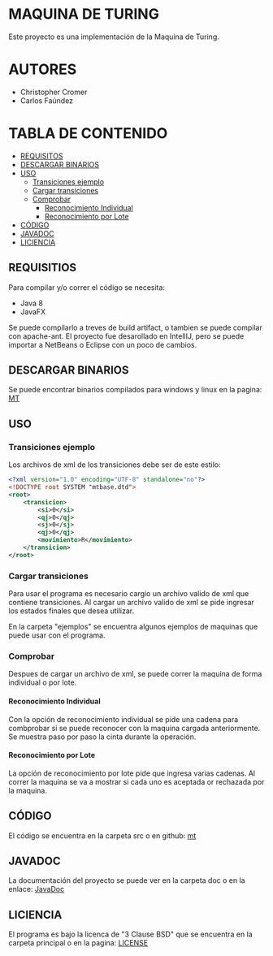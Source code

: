 # MAQUINA DE TURING
Este proyecto es una implementación de la Maquina de Turing.

# AUTORES
* Christopher Cromer
* Carlos Faúndez

# TABLA DE CONTENIDO
* [REQUISITOS](#requisitos)
* [DESCARGAR BINARIOS](#binarios)
* [USO](#uso)
	* [Transiciones ejemplo](#transiciones)
	* [Cargar transiciones](#cargar_transiciones)
	* [Comprobar](#comprobar)
		* [Reconocimiento Individual](#individual)
		* [Reconocimiento por Lote](#lote)
* [CÓDIGO](#codigo)
* [JAVADOC](#javadoc)
* [LICIENCIA](#liciencia)

## REQUISITIOS <a id="requisitos"></a>
Para compilar y/o correr el código se necesita:
* Java 8
* JavaFX

Se puede compilarlo a treves de build artifact, o tambien se puede compilar con apache-ant.
El proyecto fue desarollado en IntellIJ, pero se puede importar a NetBeans o Eclipse con un poco de cambios.

## DESCARGAR BINARIOS <a id="binarios"></a>
Se puede encontrar binarios compilados para windows y linux en la pagina: [MT](https://cromer.cl/mt)

## USO <a id="uso"></a>

### Transiciones ejemplo <a id="transiciones"></a>
Los archivos de xml de los transiciones debe ser de este estilo:
```xml
<?xml version="1.0" encoding="UTF-8" standalone="no"?>
<!DOCTYPE root SYSTEM "mtbase.dtd">
<root>
	<transicion>
		<si>0</si>
		<qj>0</qj>
		<sj>0</sj>
		<qj>0</qj>
		<movimiento>R</movimiento>
	</transicion>
</root>
```

### Cargar transiciones <a id="cargar_transiciones"></a>
Para usar el programa es necesario cargio un archivo valido de xml que contiene transiciones.
Al cargar un archivo valido de xml se pide ingresar los estados finales que desea utilizar.

En la carpeta "ejemplos" se encuentra algunos ejemplos de maquinas que puede usar con el programa.

### Comprobar <a id="comprobar"></a>
Despues de cargar un archivo de xml, se puede correr la maquina de forma individual o por lote.

#### Reconocimiento Individual <a id="individual"></a>
Con la opción de reconocimiento individual se pide una cadena para combprobar si se puede reconocer con la maquina cargada anteriormente.
Se muestra paso por paso la cinta durante la operación.

#### Reconocimiento por Lote <a id="lote"></a>
La opción de reconocimiento por lote pide que ingresa varias cadenas. Al correr la maquina se va a mostrar si cada uno es aceptada or rechazada por la maquina.

## CÓDIGO <a id="codigo"></a>
El código se encuentra en la carpeta src o en github: [mt](https://github.com/cromerc/mx)

## JAVADOC <a id="javadoc"></a>
La documentación del proyecto se puede ver en la carpeta doc o en la enlace: [JavaDoc](https://cromer.cl/mt/doc/index.html)

## LICIENCIA <a id="liciencia"></a>
El programa es bajo la licenca de "3 Clause BSD" que se encuentra en la carpeta principal o en la pagina: [LICENSE](https://github.com/cromerc/fundamentos/blob/master/LICENSE)
